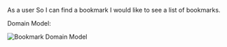 As a user
So I can find a bookmark
I would like to see a list of bookmarks.

Domain Model:

![Bookmark Domain Model](https://user-images.githubusercontent.com/92406004/148913524-8d3ef0f4-41fe-4266-a5b9-4bc8022d970f.png)

